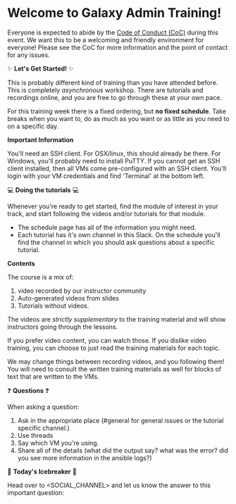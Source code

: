 # Welcome <REGION> to Galaxy Admin Training!

Everyone is expected to abide by the [Code of Conduct (CoC)](https://galaxyproject.org/community/coc/) during this event. We want this to be a welcoming and friendly environment for everyone! Please see the CoC for more information and the point of contact for any issues.

:sparkles: **Let's Get Started!** :sparkles:

This is probably  different kind of training than you have attended before. This is completely *asynchronous* workshop. There are tutorials and recordings online, and you are free to go through these at your own pace.

For this training week there is a fixed ordering, but **no fixed schedule**. Take breaks when you want to, do as much as you want or as little as you need to on a specific day.

**Important Information**

You'll need an SSH client. For OSX/linux, this should already be there. For Windows, you'll probably need to install PuTTY. If you cannot get an SSH client installed, then all VMs come pre-configured with an SSH client. You'll login with your VM credentials and find 'Terminal' at the bottom left.

:computer: **Doing the tutorials** :computer:

Whenever you're ready to get started, find the module of interest in your track, and start following the videos and/or tutorials for that module.

- The schedule page has all of the information you might need.
- Each tutorial has it's own channel in this Slack. On the schedule you'll find the channel in which you should ask questions about a specific tutorial.

**Contents**

The course is a mix of:

1. video recorded by our instructor community
2. Auto-generated videos from slides
3. Tutorials without videos.

The videos are *strictly supplementary* to the training material and will show instructors going through the lessons.

If you prefer video content, you can watch those. If you dislike video training, you can choose to just read the training materials for each topic.

We may change things between recording videos, and you following them! You will need to consult the written training materials as well for blocks of text that are written to the VMs.

:question: **Questions** :question:

When asking a question:

1. Ask in the appropriate place (#general for general issues or the tutorial specific channel.)
2. Use threads
3. Say which VM you're using.
4. Share all of the details (what did the output say? what was the error? did you see more information in the ansible logs?)

:ice_cube: **Today's Icebreaker** :ice_cube:

Head over to <SOCIAL_CHANNEL> and let us know the answer to this important question:

>  <ICEBREAKER>
